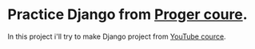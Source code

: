 # Practice Django from [Proger coure](https://www.youtube.com/playlist?list=PLmC7X4gkQWCeyIdLxHZdts-3tkcrxP4-o).
In this project i'll try to make Django project from [YouTube cource](https://www.youtube.com/playlist?list=PLmC7X4gkQWCeyIdLxHZdts-3tkcrxP4-o).